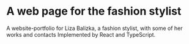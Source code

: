 # A web page for the fashion stylist

A website-portfolio for Liza Balizka, a fashion stylist, with some of her works and contacts
Implemented by React and TypeScript.
